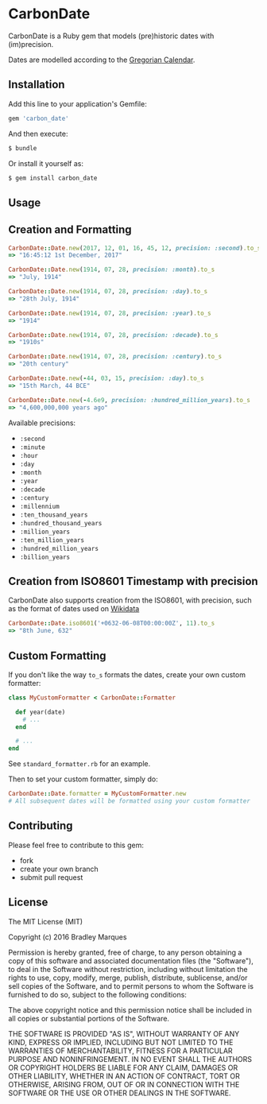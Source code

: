 # CarbonDate

CarbonDate is a Ruby gem that models (pre)historic dates with (im)precision.

Dates are modelled according to the [Gregorian Calendar](https://en.wikipedia.org/wiki/Gregorian_calendar).

## Installation

Add this line to your application's Gemfile:

```ruby
gem 'carbon_date'
```

And then execute:

```ruby
$ bundle
```

Or install it yourself as:

```ruby
$ gem install carbon_date
```

## Usage

## Creation and Formatting

```ruby
CarbonDate::Date.new(2017, 12, 01, 16, 45, 12, precision: :second).to_s
=> "16:45:12 1st December, 2017"

CarbonDate::Date.new(1914, 07, 28, precision: :month).to_s
=> "July, 1914"

CarbonDate::Date.new(1914, 07, 28, precision: :day).to_s
=> "28th July, 1914"

CarbonDate::Date.new(1914, 07, 28, precision: :year).to_s
=> "1914"

CarbonDate::Date.new(1914, 07, 28, precision: :decade).to_s
=> "1910s"

CarbonDate::Date.new(1914, 07, 28, precision: :century).to_s
=> "20th century"

CarbonDate::Date.new(-44, 03, 15, precision: :day).to_s
=> "15th March, 44 BCE"

CarbonDate::Date.new(-4.6e9, precision: :hundred_million_years).to_s
=> "4,600,000,000 years ago"

```

Available precisions:

- `:second`
- `:minute`
- `:hour`
- `:day`
- `:month`
- `:year`
- `:decade`
- `:century`
- `:millennium`
- `:ten_thousand_years`
- `:hundred_thousand_years`
- `:million_years`
- `:ten_million_years`
- `:hundred_million_years`
- `:billion_years`

## Creation from ISO8601 Timestamp with precision

CarbonDate also supports creation from the ISO8601, with precision, such as the format of dates used on [Wikidata](www.wikidata.org)

```ruby
CarbonDate::Date.iso8601('+0632-06-08T00:00:00Z', 11).to_s
=> "8th June, 632"
```

## Custom Formatting

If you don't like the way `to_s` formats the dates, create your own custom formatter:

```ruby
class MyCustomFormatter < CarbonDate::Formatter

  def year(date)
    # ...
  end

  # ...
end
```

See `standard_formatter.rb` for an example.

Then to set your custom formatter, simply do:
```ruby
CarbonDate::Date.formatter = MyCustomFormatter.new
# All subsequent dates will be formatted using your custom formatter
```

## Contributing

Please feel free to contribute to this gem:

+ fork
+ create your own branch
+ submit pull request

## License

The MIT License (MIT)

Copyright (c) 2016 Bradley Marques

Permission is hereby granted, free of charge, to any person obtaining a copy of this software and associated documentation files (the "Software"), to deal in the Software without restriction, including without limitation the rights to use, copy, modify, merge, publish, distribute, sublicense, and/or sell copies of the Software, and to permit persons to whom the Software is furnished to do so, subject to the following conditions:

The above copyright notice and this permission notice shall be included in
all copies or substantial portions of the Software.

THE SOFTWARE IS PROVIDED "AS IS", WITHOUT WARRANTY OF ANY KIND, EXPRESS OR IMPLIED, INCLUDING BUT NOT LIMITED TO THE WARRANTIES OF MERCHANTABILITY, FITNESS FOR A PARTICULAR PURPOSE AND NONINFRINGEMENT. IN NO EVENT SHALL THE AUTHORS OR COPYRIGHT HOLDERS BE LIABLE FOR ANY CLAIM, DAMAGES OR OTHER LIABILITY, WHETHER IN AN ACTION OF CONTRACT, TORT OR OTHERWISE, ARISING FROM, OUT OF OR IN CONNECTION WITH THE SOFTWARE OR THE USE OR OTHER DEALINGS IN THE SOFTWARE.
